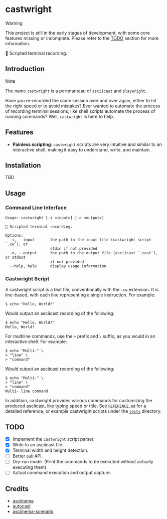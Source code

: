 # castwright

> [!WARNING]
> This project is still in the early stages of development, with some core features missing or incomplete. Please refer to the [TODO](#todo) section for more information.

🎥 Scripted terminal recording.

## Introduction

> [!NOTE]
> The name `castwright` is a portmanteau of `asciicast` and `playwright`.

Have you re-recorded the same session over and over again, either to hit the right speed or to avoid mistakes? Ever wanted to automate the process of recording terminal sessions, like shell scripts automate the process of running commands? Well, `castwright` is here to help.

## Features

- **Painless scripting**: `castwright` scripts are very intuitive and similar to an interactive shell, making it easy to understand, write, and maintain.

## Installation

TBD

## Usage

### Command Line Interface

```shell
Usage: castwright [-i <input>] [-o <output>]

🎥 Scripted terminal recording.

Options:
  -i, --input       the path to the input file (castwright script `.cw`), or
                    stdin if not provided
  -o, --output      the path to the output file (asciicast `.cast`), or stdout
                    if not provided
  --help, help      display usage information
```

### Castwright Script

A castwright script is a text file, conventionally with the `.cw` extension. It is line-based, with each line representing a single instruction. For example:

```plaintext
$ echo "Hello, World!"
```

Would output an asciicast recording of the following:

```plaintext
$ echo "Hello, World!"
Hello, World!
```

For multiline commands, use the `>` prefix and `\` suffix, as you would in an interactive shell. For example:

```plaintext
$ echo "Multi-" \
> "line" \
> "command"
```

Would output an asciicast recording of the following:

```plaintext
$ echo "Multi-" \
> "line" \
> "command"
Multi- line command
```

In addition, castwright provides various commands for customizing the produced asciicast, like typing speed or title. See [`REFERENCE.md`](./REFERENCE.md) for a detailed reference, or example castwright scripts under the [`tests`](./tests/) directory.

## TODO

- [x] Implement the `castwright` script parser.
- [x] Write to an asciicast file.
- [x] Terminal width and height detection.
- [ ] Better `pub` API.
- [ ] Dry-run mode. (Print the commands to be executed without actually executing them)
- [ ] Actual command execution and output capture.

## Credits

- [asciinema](https://asciinema.org)
- [autocast](https://github.com/k9withabone/autocast)
- [asciinema-scenario](https://github.com/garbas/asciinema-scenario)
